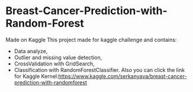 # Breast-Cancer-Prediction-with-Random-Forest
Made on Kaggle 
This project made for kaggle challenge and contains:
* Data analyze,
* Outlier and missing value detection,
* CrossValidation with GridSearch,
* Classification with RandomForestClassifier.
Also you can click the link for Kaggle Kernel:https://www.kaggle.com/serkanyava/breast-cancer-prediction-with-randomforest
